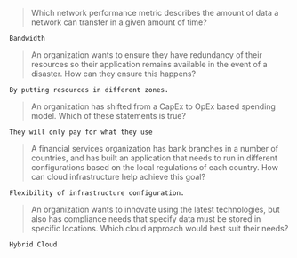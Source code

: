 >Which network performance metric describes the amount of data a network can transfer in a given amount of time?
```
Bandwidth
```
>An organization wants to ensure they have redundancy of their resources so their application remains available in the event of a disaster. How can they ensure this happens?
```
By putting resources in different zones.
```
>An organization has shifted from a CapEx to OpEx based spending model. Which of these statements is true?
```
They will only pay for what they use
```
>A financial services organization has bank branches in a number of countries, and has built an application that needs to run in different configurations based on the local regulations of each country. How can cloud infrastructure help achieve this goal?
```
Flexibility of infrastructure configuration.
```
>An organization wants to innovate using the latest technologies, but also has compliance needs that specify data must be stored in specific locations. Which cloud approach would best suit their needs?
```
Hybrid Cloud
```
